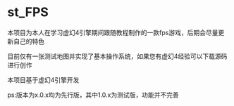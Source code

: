 # st_FPS

本项目为本人在学习虚幻4引擎期间跟随教程制作的一款fps游戏，后期会尽量更新自己的特色

目前仅有一张测试地图并实现了基本操作系统，如果您有虚幻4经验可以下载源码进行创作

本项目基于虚幻4引擎开发

ps:版本为x.0.x均为先行版，其中1.0.x为测试版，功能并不完善
